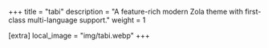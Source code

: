 +++
title = "tabi"
description = "A feature-rich modern Zola theme with first-class multi-language support."
weight = 1

[extra]
local_image = "img/tabi.webp"
+++
